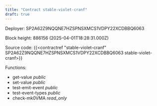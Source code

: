 ```yaml
---
title: "Contract stable-violet-cranf"
draft: true
---
```

Deployer: SP2A62Z9NQQNE7HZSPNSXMCS1VDPY22XCDBBQ6063


 



Block height: 886156 (2025-04-01T18:28:31.000Z)

Source code: {{<contractref "stable-violet-cranf" SP2A62Z9NQQNE7HZSPNSXMCS1VDPY22XCDBBQ6063 stable-violet-cranf>}}

Functions:

* get-value _public_
* set-value _public_
* test-emit-event _public_
* test-event-types _public_
* check-mk0VMA _read_only_
